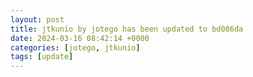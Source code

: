 ```yaml
---
layout: post
title: jtkunio by jotego has been updated to bd086da
date: 2024-03-16 08:42:14 +0000
categories: [jotego, jtkunio]
tags: [update]
---
```


